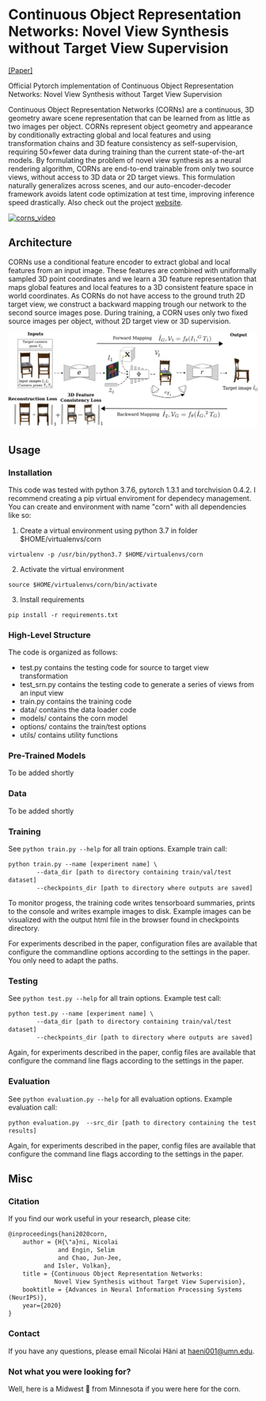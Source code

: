# Continuous Object Representation Networks: Novel View Synthesis without Target View Supervision
[[Paper]](https://arxiv.org/abs/2007.15627)


Official Pytorch implementation of Continuous Object Representation Networks: Novel View Synthesis without Target View Supervision

Continuous Object Representation Networks (CORNs) are a continuous, 3D geometry aware scene representation that can be learned from as little as two images per object. CORNs represent object geometry and appearance by conditionally extracting global and local features and using transformation chains and 3D feature consistency as self-supervision, requiring 50×fewer data during training than the current state-of-the-art models. By formulating the problem of novel view synthesis as a neural rendering algorithm, CORNs are end-to-end trainable from only two source views, without access to 3D data or 2D target views. This formulation naturally generalizes across scenes, and our auto-encoder-decoder framework avoids latent code optimization at test time, improving inference speed drastically.
Also check out the project [website](https://nicolaihaeni.github.io/corn/).

[![corns_video](https://img.youtube.com/vi/qqHI1QdswZc/0.jpg)](https://youtu.be/qqHI1QdswZc)

## Architecture
CORNs use a conditional feature encoder to extract global and local features from an input image. These features are combined with uniformally sampled 3D point coordinates and we learn a 3D feature representation that maps global features and local features to a 3D consistent feature space in world coordinates. As CORNs do not have access to the ground truth 2D target view, we construct a backward mapping trough our network to the second source images pose. During training, a CORN uses only two fixed source images per object, without 2D target view or 3D supervision. 

![Screenshot](images/concept_3d.png)


## Usage
### Installation
This code was tested with python 3.7.6, pytorch 1.3.1 and torchvision 0.4.2. I recommend creating a pip virtual enviroment for dependecy management. You can create and environment with name "corn" with all dependencies like so:

1. Create a virtual environment using python 3.7 in folder $HOME/virtualenvs/corn   
``` 
virtualenv -p /usr/bin/python3.7 $HOME/virtualenvs/corn
```   
2. Activate the virtual environment    
```
source $HOME/virtualenvs/corn/bin/activate 
```   
3. Install requirements    
``` 
pip install -r requirements.txt
```

### High-Level Structure
The code is organized as follows:

* test.py contains the testing code for source to target view transformation
* test_srn.py contains the testing code to generate a series of views from an input view
* train.py contains the training code
* data/ contains the data loader code
* models/ contains the corn model
* options/ contains the train/test options
* utils/ contains utility functions

### Pre-Trained Models
To be added shortly

### Data
To be added shortly

### Training
See `python train.py --help` for all train options. Example train call:
```
python train.py --name [experiment name] \
		--data_dir [path to directory containing train/val/test dataset]
		--checkpoints_dir [path to directory where outputs are saved]
```

To monitor progess, the training code writes tensorboard summaries, prints to the console and writes example images to disk. Example images can be visualized with the output html file in the browser found in checkpoints directory.

For experiments described in the paper, configuration files are available that configure the commandline options according to the settings in the paper. You only need to adapt the paths.

### Testing 
See `python test.py --help` for all train options. Example test call:
```
python test.py --name [experiment name] \
		--data_dir [path to directory containing train/val/test dataset]
		--checkpoints_dir [path to directory where outputs are saved]
```

Again, for experiments described in the paper, config files are available that configure the command line flags according to the settings in the paper. 

### Evaluation
See `python evaluation.py --help` for all evaluation options. Example evaluation call:
```
python evaluation.py  --src_dir [path to directory containing the test results]
```

Again, for experiments described in the paper, config files are available that configure the command line flags according to the settings in the paper. 


## Misc

### Citation
If you find our work useful in your research, please cite:
```
@inproceedings{hani2020corn,
	author = {H{\"a}ni, Nicolai 
	          and Engin, Selim
	          and Chao, Jun-Jee,
		  and Isler, Volkan},
	title = {Continuous Object Representation Networks:
             Novel View Synthesis without Target View Supervision},
	booktitle = {Advances in Neural Information Processing Systems (NeurIPS)},
	year={2020}
}
```

### Contact 
If you have any questions, please email Nicolai Häni at haeni001@umn.edu.


### Not what you were looking for?
Well, here is a Midwest :corn: from Minnesota if you were here for the corn. 
